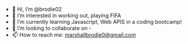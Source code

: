 - 👋 Hi, I’m @brodie02
- 👀 I’m interested in working out, playing FIFA
- 🌱 I’m currently learning Javascript, Web APIS in a coding bootcamp!
- 💞️ I’m looking to collaborate on -
- 📫 How to reach me: marshallbrodie0@gmail.com

<!---
brodie02/brodie02 is a ✨ special ✨ repository because its `README.md` (this file) appears on your GitHub profile.
You can click the Preview link to take a look at your changes.
--->
